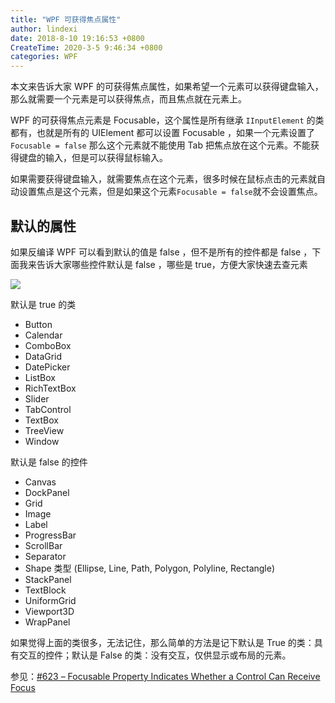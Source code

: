 ```yaml
---
title: "WPF 可获得焦点属性"
author: lindexi
date: 2018-8-10 19:16:53 +0800
CreateTime: 2020-3-5 9:46:34 +0800
categories: WPF
---
```


本文来告诉大家 WPF 的可获得焦点属性，如果希望一个元素可以获得键盘输入，那么就需要一个元素是可以获得焦点，而且焦点就在元素上。

<!--more-->


<!-- csdn -->

WPF 的可获得焦点元素是 Focusable，这个属性是所有继承 `IInputElement` 的类都有，也就是所有的 UIElement 都可以设置 Focusable ，如果一个元素设置了 `Focusable = false` 那么这个元素就不能使用 Tab 把焦点放在这个元素。不能获得键盘的输入，但是可以获得鼠标输入。

如果需要获得键盘输入，就需要焦点在这个元素，很多时候在鼠标点击的元素就自动设置焦点是这个元素，但是如果这个元素`Focusable = false`就不会设置焦点。

## 默认的属性

如果反编译 WPF 可以看到默认的值是 false ，但不是所有的控件都是 false ，下面我来告诉大家哪些控件默认是 false ，哪些是 true，方便大家快速去查元素

![](http://image.acmx.xyz/lindexi%2F20185151537382265.jpg)

默认是 true 的类

 - Button
 - Calendar
 - ComboBox
 - DataGrid
 - DatePicker
 - ListBox
 - RichTextBox
 - Slider
 - TabControl
 - TextBox
 - TreeView
 - Window


默认是 false 的控件

 - Canvas
 - DockPanel
 - Grid
 - Image
 - Label
 - ProgressBar
 - ScrollBar
 - Separator
 - Shape 类型 (Ellipse, Line, Path, Polygon, Polyline, Rectangle)
 - StackPanel
 - TextBlock
 - UniformGrid
 - Viewport3D
 - WrapPanel

如果觉得上面的类很多，无法记住，那么简单的方法是记下默认是 True 的类：具有交互的控件；默认是 False 的类：没有交互，仅供显示或布局的元素。

参见：[#623 – Focusable Property Indicates Whether a Control Can Receive Focus](https://wpf.2000things.com/2012/08/13/623-focusable-property-indicates-whether-a-control-can-receive-focus/ )


